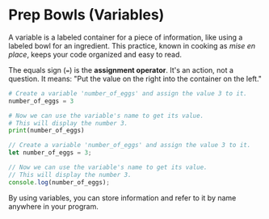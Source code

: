 # Prep Bowls (Variables)

A variable is a labeled container for a piece of information, like using a labeled bowl for an ingredient. This practice, known in cooking as *mise en place*, keeps your code organized and easy to read.

The equals sign (`=`) is the **assignment operator**. It's an action, not a question. It means: "Put the value on the right into the container on the left."

<!-- langtabs-start -->

```python
# Create a variable 'number_of_eggs' and assign the value 3 to it.
number_of_eggs = 3

# Now we can use the variable's name to get its value.
# This will display the number 3.
print(number_of_eggs)
```

```js
// Create a variable 'number_of_eggs' and assign the value 3 to it.
let number_of_eggs = 3;

// Now we can use the variable's name to get its value.
// This will display the number 3.
console.log(number_of_eggs);
```

<!-- langtabs-end -->

By using variables, you can store information and refer to it by name anywhere in your program.
